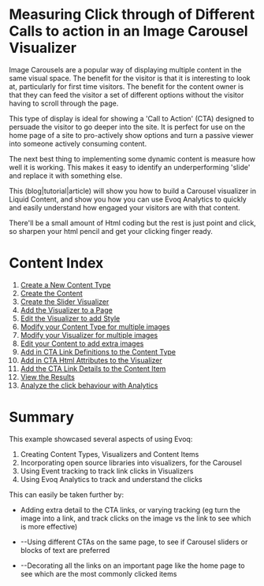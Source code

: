 # Measuring Click through of Different Calls to action in an Image Carousel Visualizer

Image Carousels are a popular way of displaying multiple content in the same visual space.  The benefit for the visitor is that it is interesting to look at, particularly for first time visitors.  The benefit for the content owner is that they can feed the visitor a set of different options without the visitor having to scroll through the page.

This type of display is ideal for showing a &#39;Call to Action&#39; (CTA) designed to persuade the visitor to go deeper into the site.  It is perfect for use on the home page of a site to pro-actively show options and turn a passive viewer into someone actively consuming content.

The next best thing to implementing some dynamic content is measure how well it is working.   This makes it easy to identify an underperforming &#39;slide&#39; and replace it with something else.

This (blog|tutorial|article) will show you how to build a Carousel visualizer in Liquid Content, and show you how you can use Evoq Analytics to quickly and easily understand how engaged your visitors are with that content.

There&#39;ll be a small amount of Html coding but the rest is just point and click, so sharpen your html pencil and get your clicking finger ready.

# Content Index
1. [Create a New Content Type](/docs/step1.md)
2. [Create the Content](/docs/step2.md)
3. [Create the Slider Visualizer](/docs/step3.md)
4. [Add the Visualizer to a Page](/docs/step4.md)
5. [Edit the Visualizer to add Style](/docs/step5.md)
6. [Modify your Content Type for multiple images](/docs/step6.md)
7. [Modify your Visualizer for multiple images](/docs/step7.md)
8. [Edit your Content to add extra images](/docs/step8.md)
9. [Add in CTA Link Definitions to the Content Type](/docs/step9.md)
10. [Add in CTA Html Attributes to the Visualizer](/docs/step10.md)
11. [Add the CTA Link Details to the Content Item](/docs/step11.md)
12. [View the Results](/docs/step12.md)
13. [Analyze the click behaviour with Analytics](/docs/step13.md)


# Summary

This example showcased several aspects of using Evoq:

1. Creating Content Types, Visualizers and Content Items
2. Incorporating open source libraries into visualizers, for the Carousel
3. Using Event tracking to track link clicks in Visualizers
4. Using Evoq Analytics to track and understand the clicks

This can easily be taken further by:
 - Adding extra detail to the CTA links, or varying tracking (eg turn the image into a link, and track clicks on the image vs the link to see which is more effective)

- --Using different CTAs on the same page, to see if Carousel sliders or blocks of text are preferred
- --Decorating all the links on an important page like the home page to see which are the most commonly clicked items